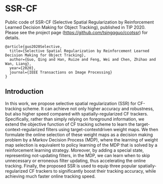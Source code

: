 # SSR-CF

Public code of SSR-CF (Selective Spatial Regularization by Reinforcement Learned Decision Making for Object Tracking), published in TIP 2020.
Please see the project page (https://github.com/tsingqguo/ccotssr) for details.

```
@article{guo2020Selective,
  title={Selective Spatial Regularization by Reinforcement Learned Decision Making for Object Tracking}, 
  author={Guo, Qing and Han, Ruize and Feng, Wei and Chen, Zhihao and Wan, Liang},  
  year={2020},  
  journal={IEEE Transactions on Image Processing}
}
```

## Introduction

In this work, we propose selective spatial regularization (SSR) for CF-tracking scheme. It can achieve not only higher accuracy and robustness, but also
higher speed compared with spatially-regularized CF trackers. Specifically, rather than simply relying on foreground information, we extend the objective function of CF tracking scheme to learn the target-context-regularized filters using target-contextdriven weight maps. We then formulate the online selection of these weight maps as a decision making problem by a Markov Decision Process (MDP), where the learning of weight map selection is equivalent to policy learning of the MDP that is solved by
a reinforcement learning strategy. Moreover, by adding a special state, representing not-updating filters, in the MDP, we can learn when to skip unnecessary or erroneous filter updating, thus accelerating the online tracking. Finally, the proposed SSR is used to equip three popular spatially-regularized CF trackers to significantly boost their tracking accuracy, while achieving much
faster online tracking speed.



